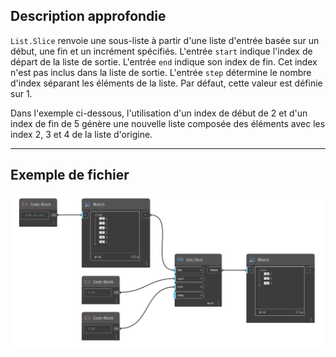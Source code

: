 ## Description approfondie
`List.Slice` renvoie une sous-liste à partir d'une liste d'entrée basée sur un début, une fin et un incrément spécifiés. L'entrée `start` indique l'index de départ de la liste de sortie. L'entrée `end` indique son index de fin. Cet index n'est pas inclus dans la liste de sortie. L'entrée `step` détermine le nombre d'index séparant les éléments de la liste. Par défaut, cette valeur est définie sur 1.

Dans l'exemple ci-dessous, l'utilisation d'un index de début de 2 et d'un index de fin de 5 génère une nouvelle liste composée des éléments avec les index 2, 3 et 4 de la liste d'origine.
___
## Exemple de fichier

![List.Slice](./DSCore.List.Slice_img.jpg)
